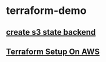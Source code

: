# terraform-demo

## [create s3 state backend](s3-backend)


## [Terraform Setup On AWS](https://devops4solutions.medium.com/terraform-11af7e9aff5a)